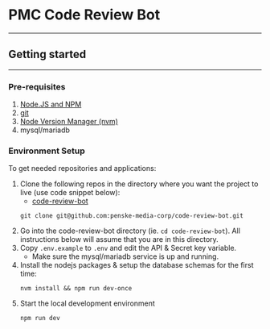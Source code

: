 # PMC Code Review Bot

---

## Getting started

---

### Pre-requisites

1. [Node.JS and NPM](https://nodejs.org/)
1. [git](https://git-scm.com/)
1. [Node Version Manager (nvm)](https://github.com/nvm-sh/nvm#installing-and-updating)
1. mysql/mariadb

### Environment Setup

To get needed repositories and applications:

1. Clone the following repos in the directory where you want the project to live (use code snippet below):
    * [code-review-bot](https://github.com/penske-media-corp/code-review-bot)
    ```
    git clone git@github.com:penske-media-corp/code-review-bot.git
    ```
1. Go into the code-review-bot directory (ie. `cd code-review-bot`).  All instructions below will assume that you are in this directory.
1. Copy `.env.example` to `.env` and edit the API & Secret key variable. 
    * Make sure the mysql/mariadb service is up and running.
2. Install the nodejs packages & setup the database schemas for the first time:
    ```
    nvm install && npm run dev-once
    ```
1. Start the local development environment
      ```
      npm run dev
      ```
